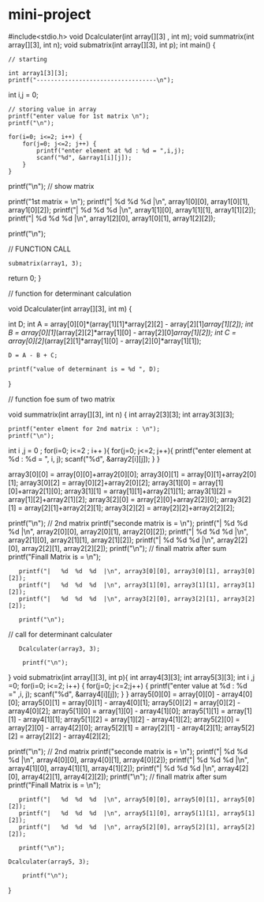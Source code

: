 # mini-project
#include<stdio.h>
void Dcalculater(int array[][3] , int m);
void summatrix(int array[][3], int n);
void submatrix(int array[][3], int p);
int  main() {
   
    // starting

    int array1[3][3];
    printf("----------------------------------\n");
 
 int i,j = 0;

    // storing value in array 
    printf("enter value for 1st matrix \n");
    printf("\n");

    for(i=0; i<=2; i++) {
        for(j=0; j<=2; j++) {
            printf("enter element at %d : %d = ",i,j);
            scanf("%d", &array1[i][j]);
        }
    }
printf("\n");
  // show matrix 

 printf("1st matrix  = \n");
     printf("| %d %d %d |\n", array1[0][0], array1[0][1], array1[0][2]);
     printf("| %d %d %d |\n", array1[1][0], array1[1][1], array1[1][2]);
     printf("| %d %d %d |\n", array1[2][0], array1[0][1], array1[2][2]);

printf("\n");

   // FUNCTION CALL 

    submatrix(array1, 3);
    
return 0;
}

// function for determinant calculation 


void Dcalculater(int array[][3], int m) {

int D;
    int A = array[0][0]*(array[1][1]*array[2][2]  - array[2][1]*array[1][2]);
    int B = array[0][1]*(array[2][2]*array[1][0]  - array[2][0]*array[1][2]);
    int C = array[0][2]*(array[2][1]*array[1][0]  - array[2][0]*array[1][1]);

    D = A - B + C; 

    printf("value of determinant is = %d ", D);
}


// function foe sum of two matrix 


void summatrix(int array[][3], int n) {
    int array2[3][3];
    int array3[3][3];

    printf("enter elment for 2nd matrix : \n");
    printf("\n");

int i ,j = 0 ;
for(i=0; i<=2 ; i++ ){
    for(j=0; j<=2; j++){
        printf("enter element at %d : %d =  ", i, j);
        scanf("%d", &array2[i][j]);
    }
}

 array3[0][0] = array[0][0]+array2[0][0];
 array3[0][1] = array[0][1]+array2[0][1];
array3[0][2] = array[0][2]+array2[0][2];
array3[1][0] = array[1][0]+array2[1][0];
array3[1][1] = array[1][1]+array2[1][1];
array3[1][2] = array[1][2]+array2[1][2];
array3[2][0] = array[2][0]+array2[2][0];
array3[2][1] = array[2][1]+array2[2][1];
array3[2][2] = array[2][2]+array2[2][2];

printf("\n");
// 2nd matrix
printf("seconde matrix is = \n");
       printf("|   %d  %d  %d  |\n", array2[0][0], array2[0][1], array2[0][2]);
       printf("|   %d  %d  %d  |\n", array2[1][0], array2[1][1], array2[1][2]);
       printf("|   %d  %d  %d  |\n", array2[2][0], array2[2][1], array2[2][2]);
printf("\n");
// finall matrix after sum 
printf("Finall Matrix is = \n");

       printf("|   %d  %d  %d  |\n", array3[0][0], array3[0][1], array3[0][2]);
       printf("|   %d  %d  %d  |\n", array3[1][0], array3[1][1], array3[1][2]);
       printf("|   %d  %d  %d  |\n", array3[2][0], array3[2][1], array3[2][2]);
       
       printf("\n");

  // call for determinant calculater 

       Dcalculater(array3, 3);

        printf("\n");

}
void submatrix(int array[][3], int p){
    int array4[3][3];
    int array5[3][3];
    int i ,j =0;
    for(i=0; i<=2; i++) {
        for(j=0; j<=2;j++) {
        printf("enter value at %d : %d =" ,i, j);
        scanf("%d", &array4[i][j]);
        }
}
array5[0][0] = array[0][0] - array4[0][0];
 array5[0][1] = array[0][1] - array4[0][1];
array5[0][2] = array[0][2] - array4[0][2];
array5[1][0] = array[1][0] - array4[1][0];
array5[1][1] = array[1][1] - array4[1][1];
array5[1][2] = array[1][2] - array4[1][2];
array5[2][0] = array[2][0] - array4[2][0];
array5[2][1] = array[2][1] - array4[2][1];
array5[2][2] = array[2][2] - array4[2][2];

printf("\n");
// 2nd matrix
printf("seconde matrix is = \n");
       printf("|   %d  %d  %d  |\n", array4[0][0], array4[0][1], array4[0][2]);
       printf("|   %d  %d  %d  |\n", array4[1][0], array4[1][1], array4[1][2]);
       printf("|   %d  %d  %d  |\n", array4[2][0], array4[2][1], array4[2][2]);
printf("\n");
// finall matrix after sum 
printf("Finall Matrix is = \n");

       printf("|   %d  %d  %d  |\n", array5[0][0], array5[0][1], array5[0][2]);
       printf("|   %d  %d  %d  |\n", array5[1][0], array5[1][1], array5[1][2]);
       printf("|   %d  %d  %d  |\n", array5[2][0], array5[2][1], array5[2][2]);
       
       printf("\n");

    Dcalculater(array5, 3);

        printf("\n");

}
